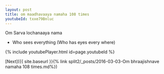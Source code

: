 ```yaml
---
layout: post
title: om maadhavaaya namaha 108 times
youtubeId: txxe79Bnluc
---
```

 
 
Om Sarva lochanaaya nama 
 
 -  Who sees everything (Who has eyes every where) 
 
  
 
  
 
 
 
 
 
 


{% include youtubePlayer.html id=page.youtubeId %}
 
[Next]({{ site.baseurl }}{% link  split2/_posts/2016-03-03-Om bhraajishnave namaha 108 times.md%})
 

